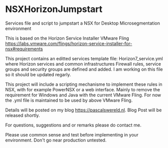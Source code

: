 # NSXHorizonJumpstart
Services file and script to jumpstart a NSX for Desktop Microsegmentation environment

This is based on the Horizon Service Installer VMware Fling https://labs.vmware.com/flings/horizon-service-installer-for-nsx#requirements

This project contains an editted services template file: Horizon7_service.yml where Horizon services and common infrastructures Firewall rules, service groups and security groups are defined and added. I am working on this file so it should be updated regarly.

This project will include a scripting mechanisme to implement these rules in NSX, with for example PowerNSX or a web interface. Mainly to remove the requirement for Windows and Java with the current VMware Fling. 
For now the .yml file is maintained to be used by above VMware Fling.

Details will be posted on my blog https://pascalswereld.nl. Blog Post will be released shortly.

For questions, suggestions and or remarks please do contact me.

Please use common sense and test before implementing in your environment. Don't go near production untested.
